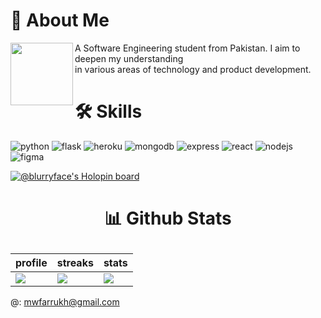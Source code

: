 


# 🚀 About Me
<img align="left" src="https://camo.githubusercontent.com/46b5337d2e4d0bf0e3c2cfd3ae600fe1eab38bd321af1f955da414cc73a84ca5/68747470733a2f2f692e67696665722e636f6d2f6f726967696e2f38342f38346437396635383763616565653639636166333036333836656333353237645f773230302e676966" width="100" height="100">
<p width="60" align="left">A Software Engineering student from Pakistan. I aim to deepen my understanding <br> in various areas of technology and product development. 

</p>



# 🛠 Skills

![python](https://img.shields.io/badge/Python-FFD43B?style=for-the-badge&logo=python&logoColor=blue) ![flask](https://img.shields.io/badge/Flask-000000?style=for-the-badge&logo=flask&logoColor=white) ![heroku](https://img.shields.io/badge/Heroku-430098?style=for-the-badge&logo=heroku&logoColor=white) ![mongodb](https://img.shields.io/badge/MongoDB-4EA94B?style=for-the-badge&logo=mongodb&logoColor=white) ![express](https://img.shields.io/badge/Express.js-000000?style=for-the-badge&logo=express&logoColor=white) ![react](https://img.shields.io/badge/React-20232A?style=for-the-badge&logo=react&logoColor=61DAFB) ![nodejs](https://img.shields.io/badge/Node.js-339933?style=for-the-badge&logo=nodedotjs&logoColor=white) ![figma](https://img.shields.io/badge/Figma-F24E1E?style=for-the-badge&logo=figma&logoColor=white) 

[![@blurryface's Holopin board](https://holopin.me/blurryface)](https://holopin.io/@blurryface)

#  <p align="center">📊 Github Stats</p>

| profile           | streaks                                                               | stats |
| ----------------- | ------------------------------------------------------------------ | --------- |
|  <img src="https://github-profile-summary-cards.vercel.app/api/cards/profile-details?username=notwld&theme=monokai"> | <img src="https://github-readme-streak-stats.herokuapp.com/?user=notwld&theme=dark"> | <img src="https://github-readme-stats.vercel.app/api/top-langs/?username=notwld&theme=dark"> |





@: <a href='mailto:mwfarrukh@gmail.com'>mwfarrukh@gmail.com</a>
#
